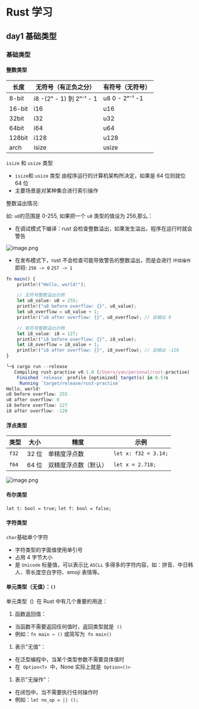 # Rust 学习

## day1 基础类型

### 基础类型

#### 整数类型

| 长度   | 无符号（有正负之分）     | 有符号（无符号） |
| ------ | ------------------------ | ---------------- |
| 8-bit  | i8 -(2ⁿ - 1) 到 2ⁿ⁻¹ - 1 | u8 0 - 2ⁿ⁻¹ -1   |
| 16-bit | i16                      | u16              |
| 32bit  | i32                      | u32              |
| 64bit  | i64                      | u64              |
| 128bit | i128                     | u128             |
| arch   | isize                    | usize            |

`isize` 和 `usize` 类型

- `isize`和 `usize` 类型 由程序运行的计算机架构所决定，如果是 64 位则就位 64 位
- 主要场景是对某种集合进行索引操作

整数溢出情况:

如: `u8`的范围是 0-255, 如果把一个 `u8` 类型的值设为 256,那么：

- 在调试模式下编译：rust 会检查整数溢出，如果发生溢出，程序在运行时就会警告

![image.png](https://www.notion.so/1f9748bdb44b8082bb5ce75d63900456?pvs=4#1f9748bdb44b8009acb9f0fd52571efc)

- 在发布模式下，rust 不会检查可能导致警告的整数溢出，而是会进行 `环绕操作` 即将: `256 -> 0` `257 -> 1`

```jsx
fn main() {
    println!("Hello, world!");

    // 无符号整数溢出示例
    let u8_value: u8 = 255;
    println!("u8 before overflow: {}", u8_value);
    let u8_overflow = u8_value + 1;
    println!("u8 after overflow: {}", u8_overflow); // 会输出 0

    // 有符号整数溢出示例
    let i8_value: i8 = 127;
    println!("i8 before overflow: {}", i8_value);
    let i8_overflow = i8_value + 1;
    println!("i8 after overflow: {}", i8_overflow); // 会输出 -128
}

╰─$ cargo run --release                                                                                                                                                                                 101 ↵
   Compiling rust-practise v0.1.0 (/Users/yan/personal/rust-practise)
    Finished `release` profile [optimized] target(s) in 0.53s
     Running `target/release/rust-practise`
Hello, world!
u8 before overflow: 255
u8 after overflow: 0
i8 before overflow: 127
i8 after overflow: -128
```

#### 浮点类型

| 类型  | 大小  | 精度                 | 示例                 |
| ----- | ----- | -------------------- | -------------------- |
| `f32` | 32 位 | 单精度浮点数         | `let x: f32 = 3.14;` |
| `f64` | 64 位 | 双精度浮点数（默认） | `let x = 2.718;`     |

![image.png](https://www.notion.so/1f9748bdb44b8082bb5ce75d63900456?pvs=4#1f9748bdb44b808a917bf67ed0a599d4)

#### 布尔类型

`let t: bool = true;`
`let f: bool = false;`

#### 字符类型

`char`基础单个字符

- 字符类型的字面值使用单引号
- 占用 4 字节大小
- 是 `Unicode` 标量值，可以表示比 `ASCLL` 多得多的字符内容，如：拼音、中日韩人、零长度空白字符、emoji 表情等。

#### 单元类型（无值）：`()`

单元类型  ()  在 Rust 中有几个重要的用途：

1. 函数返回值：

- 当函数不需要返回任何值时，返回类型就是  `()`
- 例如：`fn main → ()` 或简写为  `fn main()`

1. 表示"无值"：

- 在泛型编程中，当某个类型参数不需要具体值时
- 在  `Option<T>`  中，None 实际上就是  `Option<()>`

1. 表示"无操作"：

- 在闭包中，当不需要执行任何操作时
- 例如：`let no_op = || ();`
